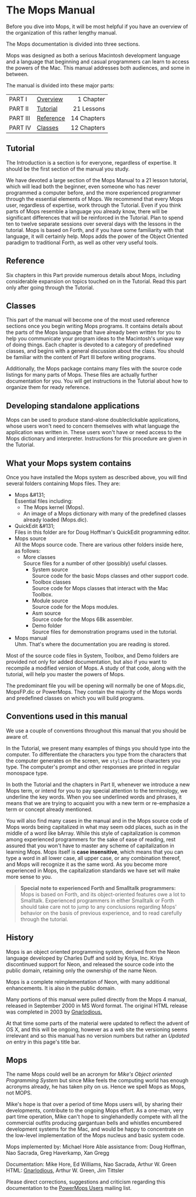 # The Mops Manual

Before you dive into Mops, it will be most helpful if you have an
overview of the organization of this rather lengthy manual.

The Mops documentation is divided into three sections.

Mops was designed as both a serious Macintosh development language and a
language that beginning and casual programmers can learn to access the
powers of the Mac. This manual addresses both audiences, and some in
between.

The manual is divided into these major parts:

| | | |
|:---      | :--------------------- | ----------: |
| PART I   | [Overview](Overview)   |  1 Chapter  |
| PART II  | [Tutorial](Tutorial)   | 21 Lessons  |
| PART III | [Reference](Reference) | 14 Chapters |
| PART IV  | [Classes](Classes)     | 12 Chapters |

## Tutorial

The Introduction is a section is for
everyone, regardless of expertise. It should be the first section of the
manual you study.

We have devoted a large section of the Mops Manual to a 21 lesson
tutorial, which will lead both the beginner, even someone who has never
programmed a computer before, and the more experienced programmer
through the essential elements of Mops. We recommend that every Mops
user, regardless of expertise, work through the Tutorial. Even if you
think parts of Mops resemble a language you already know, there will be
significant differences that will be reinforced in the Tutorial. Plan to
spend ten to twelve separate sessions over several days with the lessons
in the tutorial. Mops is based on Forth, and if you have some
familiarity with that language, it will certainly help. Mops adds the
power of the Object Oriented paradigm to traditional Forth, as well as
other very useful tools.

## Reference

Six chapters in this Part provide
numerous details about Mops, including considerable expansion on topics
touched on in the Tutorial. Read this part only after going through the
Tutorial.

## Classes

This part of the manual will become one of
the most used reference sections once you begin writing Mops programs.
It contains details about the parts of the Mops language that have
already been written for you to help you communicate your program ideas
to the Macintosh's unique way of doing things. Each chapter is devoted
to a category of predefined classes, and begins with a general
discussion about the class. You should be familiar with the content of
Part III before writing programs.

Additionally, the Mops package contains many files with the source code
listings for many parts of Mops. These files are actually further
documentation for you. You will get instructions in the Tutorial about
how to organize them for ready reference.

## Developing standalone applications

Mops can be used to produce stand-alone doubleclickable applications,
whose users won't need to concern themselves with what language the
application was written in. These users won't have or need access to
the Mops dictionary and interpreter. Instructions for this procedure are
given in the Tutorial.

## What your Mops system contains

Once you have installed the Mops system as described above, you will
find several folders containing Mops files. They are:

- Mops &\#131;  
  Essential files including:
  - The Mops kernel (Mops).
  - An image of a Mops dictionary with many of the predefined
    classes already loaded (Mops.dic).
- QuickEdit &\#131;  
  Files in this folder are for Doug Hoffman's QuickEdit programming editor.
- Mops source  
  All the Mops source code. There are various
  other folders inside here, as follows:
  - More classes  
    Source files for a number of other (possibly) useful classes.
    - System source  
      Source code for the basic Mops classes and other support code.
    - Toolbox classes  
      Source code for Mops classes that interact with the Mac Toolbox.
    - Module source  
      Source code for the Mops modules.
    - Asm source  
      Source code for the Mops 68k assembler.
    - Demo folder  
      Source files for demonstration programs used in the tutorial.
-   Mops manual  
    Uhm. That's where the documentation you are
    reading is stored.

Most of the source code files in System, Toolbox, and Demo folders are
provided not only for added documentation, but also if you want to
recompile a modified version of Mops. A study of that code, along with
the tutorial, will help you master the powers of Mops.

The predominant file you will be opening will normally be one of
Mops.dic, MopsFP.dic or PowerMops. They contain the majority of the Mops
words and predefined classes on which you will build programs.

## Conventions used in this manual

We use a couple of conventions throughout this manual that you should be
aware of.

In the Tutorial, we present many examples of things you should type into
the computer. To differentiate the characters you type from the
characters that the computer generates on the screen, we 
`stylize` those characters you type. The
computer's prompt and other responses are printed in regular monospace
type.

In both the Tutorial and the chapters in Part II, whenever we introduce
a new Mops term, or intend for you to pay special attention to the
terminology, we underline the key words. When you see underlined words
and phrases, it means that we are trying to acquaint you with a new term
or re-emphasize a term or concept already mentioned.

You will also find many cases in the manual and in the Mops source code
of Mops words being capitalized in what may seem odd places, such as in
the middle of a word like bArray. While this style of capitalization is
common among experienced programmers for the sake of ease of reading,
rest assured that you won't have to master any scheme of capitalization
in learning Mops. Mops itself is **case insensitive**, which means that
you can type a word in all lower case, all upper case, or any
combination thereof, and Mops will recognize it as the same word. As you
become more experienced in Mops, the capitalization standards we have
set will make more sense to you.

> **Special note to experienced Forth and Smalltalk programmers:**
> Mops is based on Forth, and its object-oriented features owe a lot to
> Smalltalk. Experienced programmers in either Smalltalk or Forth should
> take care not to jump to any conclusions regarding Mops' behavior on
> the basis of previous experience, and to read carefully through the
> tutorial.

## History

Mops is an object oriented programming system, derived from the Neon
language developed by Charles Duff and sold by Kriya, Inc. Kriya
discontinued support for Neon, and released the source code into the
public domain, retaining only the ownership of the name Neon.

Mops is a complete reimplementation of Neon, with many additional
enhancements. It is also in the public domain.

Many portions of this manual were pulled directly from the Mops 4
manual, released in September 2000 in MS Word format. The original HTML
release was completed in 2003 by
[Gnarlodious.](http://Gnarlodious.com)

At that time some parts
of the material were updated to reflect the advent of OS X, and this
will be ongoing, however as a web site the versioning seems irrelevant
and so this manual has no version numbers but rather an *Updated on*
entry in this page's title bar.

## Mops

The name Mops could well be an acronym for *Mike's Object oriented
Programming System* but since Mike feels the computing world has enough
acronyms already, he has taken pity on us. Hence we spell Mops as Mops,
not MOPS.

Mike's hope is that over a period of time Mops users will, by sharing
their developments, contribute to the ongoing Mops effort. As a one-man,
very part time operation, Mike can't hope to singlehandedly compete
with all the commercial outfits producing gargantuan bells and whistles
encumbered development systems for the Mac, and would be happy to
concentrate on the low-level implementation of the Mops nucleus and
basic system code.

  Mops implemented by:    Michael Hore
  Able assistance from:   Doug Hoffman, Nao Sacrada, Greg Haverkamp, Xan Gregg
                          
  Documentation:          Mike Hore, Ed Williams, Nao Sacrada, Arthur W. Green
  HTML:                   [Gnarlodious](http://Gnarlodious.com), Arthur W. Green, Jim Tittsler

Please direct corrections, suggestions and criticism regarding this
documentation to the [PowerMops
Users](http://lists.sourceforge.net/lists/listinfo/powermops-users)
mailing list.


